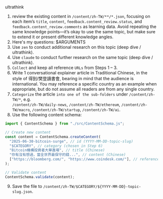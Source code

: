 ultrathink

1. review the existing content in `/content/zh-TW/**/*.json`, focusing on each item’s `title`, `content`, `feedback.content_review.status`, and `feedback.content_review.comments` as learning data. Avoid repeating the same knowledge points—it’s okay to use the same topic, but make sure to extend it or present different knowledge angles.
2. Here's my questions: $ARGUMENTS
3. Use `zen` to conduct additional research on this topic (deep dive / ultrathink).
4. Use `claude` to conduct further research on the same topic (deep dive / ultrathink).
5. `Collect` and keep all reference `URLs` from Steps 1 – 3.
6. Write 1 conversational explainer article in Traditional Chinese, in the style of 得到/樊登讀書會, bearing in mind that the audience is international. You may reference a specific country as an example when appropriate, but do not assume all readers are from any single country.
7. `Categorize` the article `into one of the sub-folders` under `/content/zh-TW/*`, e.g.  
   `/content/zh-TW/daily-news`, `/content/zh-TW/ethereum`, `/content/zh-TW/macro`, `/content/zh-TW/startup`, `/content/zh-TW/ai`.
8. Use the following content schema:

```javascript
import { ContentSchema } from "./src/ContentSchema.js";

// Create new content
const content = ContentSchema.createContent(
  "2025-06-30-bitcoin-surge", // id (YYYY-MM-DD-topic-slug)
  "$CATEGORY", // category (chosen in Step 6)
  "Bitcoin機構投資者大舉進場", // title (Chinese)
  "你有沒有想過，當全世界最保守的錢...", // content (Chinese)
  ["https://bloomberg.com/", "https://www.coindesk.com/"], // references
);

// Validate content
ContentSchema.validate(content);
```

9. Save the file to `/content/zh-TW/$CATEGORY/${YYYY-MM-DD}-topic-slug.json`.
